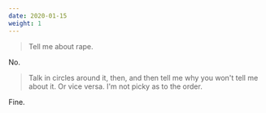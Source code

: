 ```yaml
---
date: 2020-01-15
weight: 1
---
```


> Tell me about rape.

No.

> Talk in circles around it, then, and then tell me why you won't tell me about it. Or vice versa. I'm not picky as to the order.

Fine.
